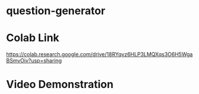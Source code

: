 # question-generator

# Colab Link
https://colab.research.google.com/drive/18RYqvz6HLP3LMQXqs3O6H5WgaBSmvOiv?usp=sharing

# Video Demonstration
